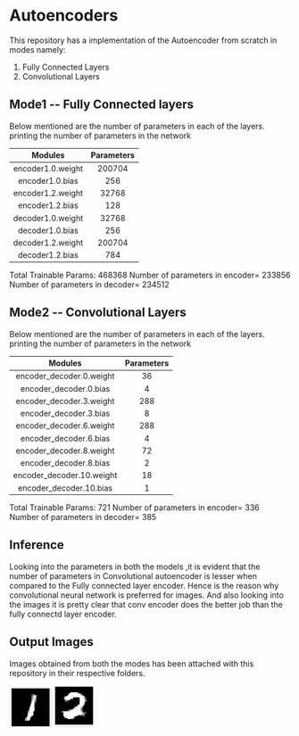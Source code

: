 # Autoencoders

This repository has a implementation of the Autoencoder from scratch in modes namely:
1. Fully Connected Layers
2. Convolutional Layers

## Mode1 -- Fully Connected layers

Below mentioned are the number of parameters in each of the layers.
printing the number of parameters in the network

| Modules           | Parameters |
|:-----------------:|:----------:|
| encoder1.0.weight | 200704     |
| encoder1.0.bias   | 256        |
| encoder1.2.weight | 32768      |
| encoder1.2.bias   | 128        |
| decoder1.0.weight | 32768      |
| decoder1.0.bias   | 256        |
| decoder1.2.weight | 200704     |
| decoder1.2.bias   | 784        |

Total Trainable Params: 468368
Number of parameters in encoder= 233856
Number of parameters in decoder= 234512

## Mode2 -- Convolutional Layers

Below mentioned are the number of parameters in each of the layers.
printing the number of parameters in the network

| Modules                  | Parameters |
|:------------------------:|:----------:|
| encoder_decoder.0.weight | 36         |
| encoder_decoder.0.bias   | 4          |
| encoder_decoder.3.weight | 288        |
| encoder_decoder.3.bias   | 8          |
| encoder_decoder.6.weight | 288        |
| encoder_decoder.6.bias   | 4          |
| encoder_decoder.8.weight | 72         |
| encoder_decoder.8.bias   | 2          |
| encoder_decoder.10.weight| 18         |
| encoder_decoder.10.bias  | 1          |

Total Trainable Params: 721
Number of parameters in encoder= 336
Number of parameters in decoder= 385

## Inference
Looking into the parameters in both the models ,it is evident that the number of parameters in Convolutional autoencoder is lesser
when compared to the Fully connected layer encoder. Hence is the reason why convolutional neural network is preferred for images.
And also looking into the images it is pretty clear that conv encoder does the better job than the fully connectd layer encoder.

## Output Images
Images obtained from both the modes has been attached with this repository in their respective folders.

<kbd>![Model image1](Output/Mode1/1.png)</kbd>
<kbd>![Model image1](Output/Mode1/2.png)</kbd>
